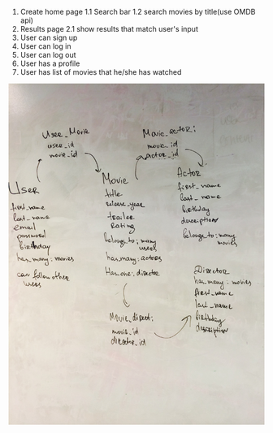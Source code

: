 1. Create home page
  1.1 Search bar
  1.2 search movies by title(use OMDB api)
2. Results page
  2.1 show results that match user's input
3. User can sign up
4. User can log in
5. User can log out
6. User has a profile
7. User has list of movies that he/she has watched

<img src="image.jpeg" alt="">